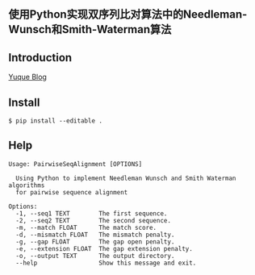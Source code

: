 

## 使用Python实现双序列比对算法中的Needleman-Wunsch和Smith-Waterman算法

## Introduction

[Yuque Blog](https://www.yuque.com/achuan-2/blog/tfte2w)


## Install 
```shell
$ pip install --editable .
```
## Help
```shell
Usage: PairwiseSeqAlignment [OPTIONS]  

  Using Python to implement Needleman Wunsch and Smith Waterman algorithms
  for pairwise sequence alignment

Options:
  -1, --seq1 TEXT        The first sequence.
  -2, --seq2 TEXT        The second sequence.
  -m, --match FLOAT      The match score.
  -d, --mismatch FLOAT   The mismatch penalty.
  -g, --gap FLOAT        The gap open penalty.
  -e, --extension FLOAT  The gap extension penalty.
  -o, --output TEXT      The output directory.
  --help                 Show this message and exit.
```

